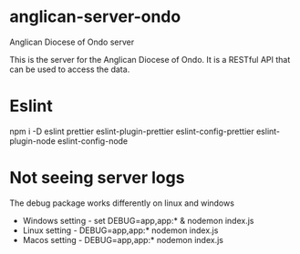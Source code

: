 # anglican-server-ondo

Anglican Diocese of Ondo server

This is the server for the Anglican Diocese of Ondo.
It is a RESTful API that can be used to access the data.

# Eslint

npm i -D eslint prettier eslint-plugin-prettier eslint-config-prettier eslint-plugin-node eslint-config-node

# Not seeing server logs

The debug package works differently on linux and windows

- Windows setting - set DEBUG=app,app:\* & nodemon index.js
- Linux setting - DEBUG=app,app:\* nodemon index.js
- Macos setting - DEBUG=app,app:\* nodemon index.js
